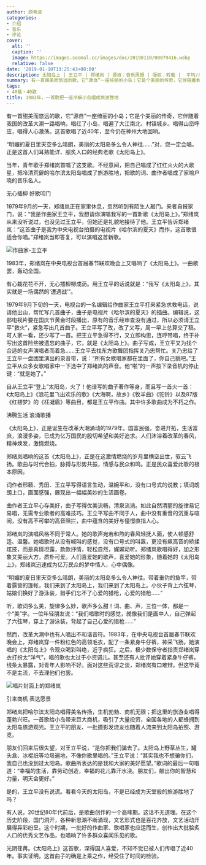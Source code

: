```yaml
---
author: 顾希波
categories:
- 介绍
- 音乐
- 评论
cover:
  alt: ''
  caption: ''
  image: https://images.soomal.cc/images/doc/20190110/00079416.webp
  relative: false
date: '2019-01-10T13:25:43+08:00'
description: 太阳岛上 | 王立平 | 郑绪岚 | 源自：音乐周报 | 版权：转载 |  平均/总评分：09.75/39
summary: 有一首甜美而悠远的歌，它“源自”一座绮丽的小岛；它是个美丽的传奇，它伴随着我国的改革大潮一路唱响，唱红了小岛，唱遍了大江南北、村镇城乡。唱得山峦呼应，唱得人心激荡。这首歌唱了近40年，至今仍在神州大地回响……
tags:
- 40载・40歌
title: 1983年，一首歌把一座冷僻小岛唱成旅游胜地
---
```


有一首甜美而悠远的歌，它“源自”一座绮丽的小岛；它是个美丽的传奇，它伴随着我国的改革大潮一路唱响，唱红了小岛，唱遍了大江南北、村镇城乡。唱得山峦呼应，唱得人心激荡。这首歌唱了近40年，至今仍在神州大地回响。

“明媚的夏日里天空多么晴朗，美丽的太阳岛多么令人神往……”对，您一定会唱。正是这首人们耳熟能详、脍炙人口的经典老歌《太阳岛上》。

当年，青年歌手郑绪岚首唱了这支歌。不经意间，把自己唱成了红红火火的大歌星，把冷清荒僻的哈尔滨太阳岛唱成了旅游胜地，把歌的词、曲作者唱成了家喻户晓的音乐名人。

无心插柳 好歌叩门

1979年9月的一天，郑绪岚正在家里休息，忽然听到有陌生人敲门。来者自报家门，说：“我是作曲家王立平，我想请你演唱我写的一首新歌《太阳岛上》。”郑绪岚从来没听说过，也没见过王立平，但她还是礼貌地接待了他。王立平告诉郑绪岚：“这首曲子是我为中央电视台拍摄的电视片《哈尔滨的夏天》而作，这首歌很适合你唱。”郑绪岚当即答复，可以演唱这首新歌。

![作曲家-王立平](https://images.soomal.cc/images/doc/20160917/00063333_01.webp)





1983年，郑绪岚在中央电视台首届春节联欢晚会上又唱响了《太阳岛上》。一曲歌罢，轰动全国。

有心栽花花不开，无心插柳柳成荫。用王立平的话说就是：“我写《太阳岛上》，其实就是一场偶然的‘遭遇战’”。

1979年9月下旬的一天，电视台的一名编辑给作曲家王立平打来紧急求救电话，说请他出山，帮忙写几首曲子，曲子是电视片《哈尔滨的夏天》的插曲。编辑说，这部电视片要在国庆节黄金时段播出，原有的音乐经审查没有通过，所以必须请王立平“救火”，紧急写出几首曲子。王立平写了改，改了又写，周一早上总算交了稿。可人家一看，还少写了一首。把王立平急得不行，又立即构思，连哼带唱，终于补写出这首险些被遗忘的曲子，它，就是《太阳岛上》。曲子写成，王立平又为找个合适的女声演唱者而着急……王立平去找东方歌舞团指挥关乃忠帮忙。关乃忠给了王立平一盘团里演出的录音带，说：“所有女歌唱家都在里面了，你自己挑吧。”王立平从众多女歌唱家中一下选中了郑绪岚的声音。他“啪”的一声按下录音机的停止键：“就是她了。”

自从王立平“登上”太阳岛，火了！他谱写的曲子著作等身，而且写一首火一首：《太阳岛上》《浪花里飞出欢乐的歌》《大海啊，故乡》《牧羊曲》《驼铃》以及87版《红楼梦》的《枉凝眉》等曲目，都是王立平作曲。其中许多歌曲成为不朽之作。

沸腾生活 浪涌歌播

《太阳岛上》，正是诞生在改革大潮涌动的1979年。国富民强，奋进开拓，生活富庶，浪漫多姿，已成为亿万国民的殷切希望和美好追求。人们沐浴着改革的春风，精神焕发，激情燃烧。

郑绪岚唱响的这首《太阳岛上》，正是在这激情燃烧的岁月里横空出世，驭云飞扬。歌曲与时代合拍，脉搏与形势共振，情感与民众和鸣。正是民众喜爱此歌的根本原因。

词作者邢籁、秀田、王立平写得语言生动，温婉平和，没有口号式的说教；填词朗朗上口，画面感强，展现出一幅幅美妙的生活画卷。

曲作者王立平心存美好，曲子写得优美流畅，清泉流淌。如此自然清丽的旋律易记易唱，无需专业歌者的高难技巧。王立平写曲不同于人，曲中没有重音的沉重与喧闹，没有高不可攀的高音阻拦，曲中蕴含的美好与憧憬直指人心。

郑绪岚的演唱风格不同于常人。她的歌声宛若和煦的春风轻抚人面，使人顿感舒适、温馨。她唱歌时从没有喊叫的感觉，没有口号式的叫嚣，更没有飙高音的矫揉炫技，而是真情坦露，款款抒情，轻松自然，娓娓动听。郑绪岚歌唱得好，加之形象又美丽大方，质朴可爱。人们喜爱她的歌声，喜爱她的形象，随着她的《太阳岛上》，郑绪岚迅速成为亿万民众的梦中情人，心中偶像。

“明媚的夏日里天空多么晴朗，美丽的太阳岛多么令人神往。带着垂钓的鱼竿，带着露营的篷帐，我们来到了太阳岛上，我们来到了太阳岛上。小伙子背上六弦琴，姑娘们换好了游泳装，猎手们忘不了心爱的猎枪，心爱的猎枪……”

听，歌词多么美，旋律多么妙，歌声多么甜！词、曲、声，三位一体，都是一个“美”字。一位年轻朋友说：“我们唱歌时的感觉，就像我们是画中人，自己弹起了六弦琴，穿上了游泳装，背起了自己心爱的猎枪……”

然而，改革大潮中也有人唱出不和谐音符。1983年，在中央电视台首届春节联欢晚会上，郑绪岚穿一件粉红色的高领毛衣，配了一条紧身牛仔裤，神采飞扬。她演唱的《太阳岛上》令观众喝彩叫绝，近乎疯狂。之后，极少数保守者指责郑绪岚穿衣打扮太“洋气”，唱的歌也太过于小资调儿。甚至还有人批评她穿着紧身牛仔裤，线条太暴露，对青年人影响不好。面对这些荒谬之谈，郑绪岚有口难辩。但这毕竟不是主流，不去理他们也罢。

![唱片封面上的郑绪岚](https://images.soomal.cc/images/doc/20190110/00079416.webp)





引来商机 表达愿景

郑绪岚把哈尔滨太阳岛唱得美名传扬，生机勃勃、商机无限；把这里的旅游业唱得蓬勃兴旺。一首歌给小岛带来巨大商机，吸引了大量投资，全国各地的人都蜂拥到太阳岛旅游观光。王立平的朋友、一批摄影发烧友也随着人流来到太阳岛拍照、游览。

朋友们回来后很失望，对王立平说，“是你把我们骗去了。太阳岛上野草丛生，罐头盒、冰棍纸等垃圾遍地，不像你歌里唱的。”王立平说：“其实我也不想骗你们，我自己也没到过太阳岛。歌曲所表达的是我和大家的美好愿望。”歌词的最后一句唱道：“幸福的生活，靠劳动创造，幸福的花儿靠汗水浇。朋友们，献出你的智慧和力量，明天会更好。”

是的，王立平没有说谎。看看今天的太阳岛，不是已经成为天堂般的旅游胜地了吗？

有人说，20世纪80年代前后，是歌曲创作的一个高峰期。这话不无道理。在这个历史阶段，国门洞开，各种新思潮不断涌现，文艺形式也是百花齐放，文艺活动开展得异彩纷呈。这个时期，一批好的作曲家、歌唱家也应运而生，创作出大批脍炙人口的优秀文艺作品，也唱响了许多群众喜闻乐见的歌。

光阴荏苒。《太阳岛上》这首歌，深得国人喜爱，不知不觉已被人们传唱了近40年。事实证明，这首曲子的确是上乘之作，经受住了时间的检验。